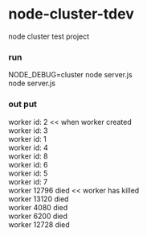 # node-cluster-tdev
node cluster test project  

### run
NODE_DEBUG=cluster node server.js  
node server.js  

### out put
worker id: 2   << when worker created  
worker id: 3  
worker id: 1  
worker id: 4  
worker id: 8  
worker id: 6  
worker id: 5  
worker id: 7  
worker 12796 died   << worker has killed  
worker 13120 died  
worker 4080 died  
worker 6200 died  
worker 12728 died  
